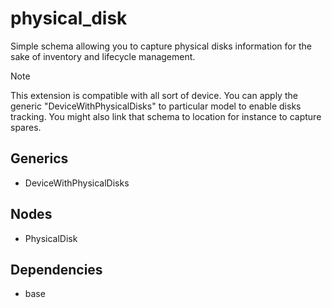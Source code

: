 # physical_disk

Simple schema allowing you to capture physical disks information for the sake of inventory and
lifecycle management.

> [!NOTE]
> This extension is compatible with all sort of device. You can apply the generic
"DeviceWithPhysicalDisks" to particular model to enable disks tracking. You might
also link that schema to location for instance to capture spares.


## Generics

- DeviceWithPhysicalDisks

## Nodes

- PhysicalDisk

## Dependencies

- base
